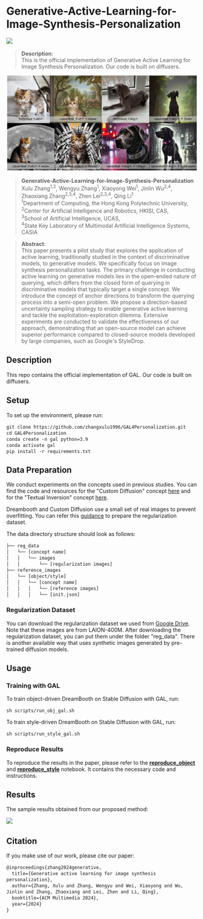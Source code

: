 # Generative-Active-Learning-for-Image-Synthesis-Personalization

<a href='https://arxiv.org/abs/2403.14987'><img src='https://img.shields.io/badge/Paper-Arxiv-red'></a>

>**Description**: <br>
>This is the official implementation of Generative Active Learning for Image Synthesis Personalization. Our code is built on diffusers.

![](figures/fig1.jpg)

> **Generative-Active-Learning-for-Image-Synthesis-Personalization**<br>
> Xulu Zhang<sup>1,2</sup>, Wengyu Zhang<sup>1</sup>, Xiaoyong Wei<sup>1</sup>, Jinlin Wu<sup>2,4</sup>, Zhaoxiang Zhang<sup>2,3,4</sup>, Zhen Lei<sup>2,3,4</sup>, Qing Li<sup>1</sup> <br>
> <sup>1</sup>Department of Computing, the Hong Kong Polytechnic University, <br><sup>2</sup>Center for Artificial Intelligence and Robotics, HKISI, CAS, <br><sup>3</sup>School of Artificial Intelligence, UCAS, <br><sup>4</sup>State Key Laboratory of Multimodal Artificial Intelligence Systems, CASIA

>**Abstract**: <br>
> This paper presents a pilot study that explores the application of active learning, traditionally studied in the context of discriminative models, to generative models. We specifically focus on image synthesis personalization tasks. The primary challenge in conducting active learning on generative models lies in the open-ended nature of querying, which differs from the closed form of querying in discriminative models that typically target a single concept. We introduce the concept of anchor directions to transform the querying process into a semi-open problem. We propose a direction-based uncertainty sampling strategy to enable generative active learning and tackle the exploitation-exploration dilemma. Extensive experiments are conducted to validate the effectiveness of our approach, demonstrating that an open-source model can achieve superior performance compared to closed-source models developed by large companies, such as Google's StyleDrop.

## Description
This repo contains the official implementation of GAL. Our code is built on diffusers.

## Setup
To set up the environment, please run:

```
git clone https://github.com/zhangxulu1996/GAL4Personalization.git
cd GAL4Personalization
conda create -n gal python=3.9
conda activate gal
pip install -r requirements.txt
```

## Data Preparation
We conduct experiments on the concepts used in previous studies. You can find the code and resources for the "Custom Diffusion" concept [here](https://github.com/adobe-research/custom-diffusion) and for the "Textual Inversion" concept [here](https://github.com/rinongal/textual_inversion).

Dreambooth and Custom Diffusion use a small set of real images to prevent overfitting. You can refer this [guidance](https://huggingface.co/docs/diffusers/training/custom_diffusion) to prepare the regularization dataset.

The data directory structure should look as follows:
```
├── reg_data
│   └── [concept name]
│   │   └── images
│   │       └── [regularization images]
├── reference_images
│   └── [object/style]
│   │   └── [concept name]
│   │   │   └── [reference images]
│   │   │   └── [init.json]
```

### Regularization Dataset
You can download the regularization dataset we used from [Google Drive](https://drive.google.com/file/d/13hl---5kpd7_cvv-p3E6j_PeAqeZWX9w/view?usp=sharing). Note that these images are from LAION-400M. After downloading the regularization dataset, you can put them under the folder "reg_data". There is another available way that uses synthetic images generated by pre-trained diffusion models.

## Usage

### Training with GAL

To train object-driven DreamBooth on Stable Diffusion with GAL, run:

```
sh scripts/run_obj_gal.sh
```

To train style-driven DreamBooth on Stable Diffusion with GAL, run:

```
sh scripts/run_style_gal.sh
```

### Reproduce Results
To reproduce the results in the paper, please refer to the [**reproduce_object**](reproduce_object.ipynb) and [**reproduce_style**](reproduce_style.ipynb) notebook. It contains the necessary code and instructions.

## Results
The sample results obtained from our proposed method:

![](figures/results.jpg)


## Citation

If you make use of our work, please cite our paper:

```
@inproceedings{zhang2024generative,
  title={Generative active learning for image synthesis personalization},
  author={Zhang, Xulu and Zhang, Wengyu and Wei, Xiaoyong and Wu, Jinlin and Zhang, Zhaoxiang and Lei, Zhen and Li, Qing},
  booktitle={ACM Multimedia 2024},
  year={2024}
}
```
